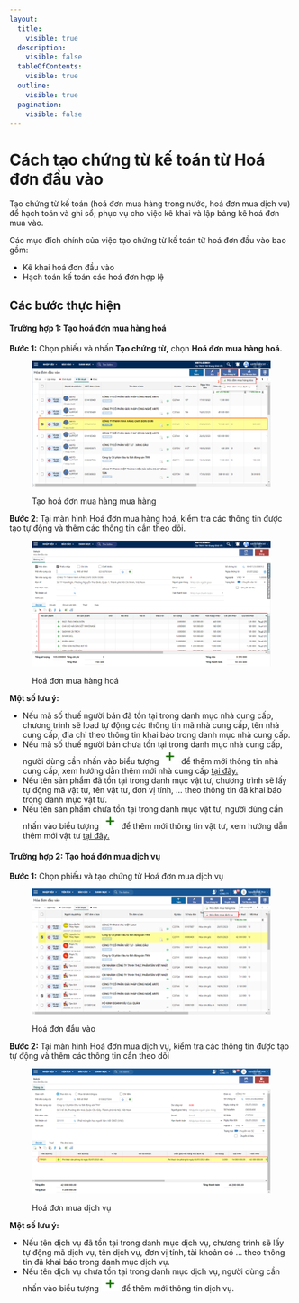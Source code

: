 ```yaml
---
layout:
  title:
    visible: true
  description:
    visible: false
  tableOfContents:
    visible: true
  outline:
    visible: true
  pagination:
    visible: false
---
```


# Cách tạo chứng từ kế toán từ Hoá đơn đầu vào

Tạo chứng từ kế toán (hoá đơn mua hàng trong nước, hoá đơn mua dịch vụ) để hạch toán và ghi sổ; phục vụ cho việc kê khai và lập bảng kê hoá đơn mua vào.

Các mục đích chính của việc tạo chứng từ kế toán từ hoá đơn đầu vào bao gồm:

* Kê khai hoá đơn đầu vào
* Hạch toán kế toán các hoá đơn hợp lệ

## Các bước thực hiện

#### Trường hợp 1: Tạo hoá đơn mua hàng hoá

**Bước 1:** Chọn phiếu và nhấn **Tạo chứng từ,** chọn **Hoá đơn mua hàng hoá.**

<figure><img src=".gitbook/assets/12.png" alt=""><figcaption><p>Tạo hoá đơn mua hàng mua hàng</p></figcaption></figure>

**Bước 2**: Tại màn hình Hoá đơn mua hàng hoá, kiểm tra các thông tin được tạo tự động và thêm các thông tin cần theo dõi.

<figure><img src=".gitbook/assets/13.png" alt=""><figcaption><p>Hoá đơn mua hàng hoá</p></figcaption></figure>

**Một số lưu ý:**

* Nếu mã số thuế người bán đã tồn tại trong danh mục nhà cung cấp, chương trình sẽ load tự động các thông tin mã nhà cung cấp, tên nhà cung cấp, địa chỉ theo thông tin khai báo trong danh mục nhà cung cấp.
* Nếu mã số thuế người bán chưa tồn tại trong danh mục nhà cung cấp, người dùng cần nhấn vào biểu tượng ![](<.gitbook/assets/image (1) (1).png>) để thêm mới thông tin nhà cung cấp, xem hướng dẫn thêm mới nhà cung cấp [tại đây.](https://app.gitbook.com/s/bydpvJ6g68FMDkXOSzVB/bat-dau-s-dung/thiet-lap-danh-muc/danh-muc-nha-cung-cap)
* Nếu tên sản phẩm đã tồn tại trong danh mục vật tư, chương trình sẽ lấy tự động mã vật tư, tên vật tư, đơn vị tính, ... theo thông tin đã khai báo trong danh mục vật tư.
* Nếu tên sản phẩm chưa tồn tại trong danh mục vật tư, người dùng cần nhấn vào biểu tượng ![](<.gitbook/assets/image (1) (1).png>) để thêm mới thông tin vật tư, xem hướng dẫn thêm mới vật tư [tại đây.](https://app.gitbook.com/s/bydpvJ6g68FMDkXOSzVB/bat-dau-s-dung/thiet-lap-danh-muc/danh-muc-vat-tu-san-pham)

#### Trường hợp 2: Tạo hoá đơn mua dịch vụ

**Bước 1:** Chọn phiếu và tạo chứng từ Hoá đơn mua dịch vụ

<figure><img src=".gitbook/assets/48.png" alt=""><figcaption><p>Hoá đơn đầu vào</p></figcaption></figure>

**Bước 2:** Tại màn hình Hoá đơn mua dịch vụ, kiểm tra các thông tin được tạo tự động và thêm các thông tin cần theo dõi

<figure><img src=".gitbook/assets/47.png" alt=""><figcaption><p>Hoá đơn mua dịch vụ</p></figcaption></figure>

**Một số lưu ý:**

* Nếu tên dịch vụ đã tồn tại trong danh mục dịch vụ, chương trình sẽ lấy tự động mã dịch vụ, tên dịch vụ, đơn vị tính, tài khoản có ... theo thông tin đã khai báo trong danh mục dịch vụ.
* Nếu tên dịch vụ chưa tồn tại trong danh mục dịch vụ, người dùng cần nhấn vào biểu tượng ![](<.gitbook/assets/image (1) (1).png>) để thêm mới thông tin dịch vụ.
